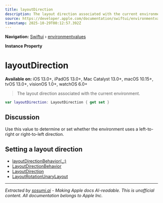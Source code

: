 ```yaml
---
title: layoutDirection
description: The layout direction associated with the current environment.
source: https://developer.apple.com/documentation/swiftui/environmentvalues/layoutdirection
timestamp: 2025-10-29T00:12:57.392Z
---
```


**Navigation:** [Swiftui](/documentation/swiftui) › [environmentvalues](/documentation/swiftui/environmentvalues)

**Instance Property**

# layoutDirection

**Available on:** iOS 13.0+, iPadOS 13.0+, Mac Catalyst 13.0+, macOS 10.15+, tvOS 13.0+, visionOS 1.0+, watchOS 6.0+

> The layout direction associated with the current environment.

```swift
var layoutDirection: LayoutDirection { get set }
```

## Discussion

Use this value to determine or set whether the environment uses a left-to-right or right-to-left direction.

## Setting a layout direction

- [layoutDirectionBehavior(_:)](/documentation/swiftui/view/layoutdirectionbehavior(_:))
- [LayoutDirectionBehavior](/documentation/swiftui/layoutdirectionbehavior)
- [LayoutDirection](/documentation/swiftui/layoutdirection)
- [LayoutRotationUnaryLayout](/documentation/swiftui/layoutrotationunarylayout)

---

*Extracted by [sosumi.ai](https://sosumi.ai) - Making Apple docs AI-readable.*
*This is unofficial content. All documentation belongs to Apple Inc.*
